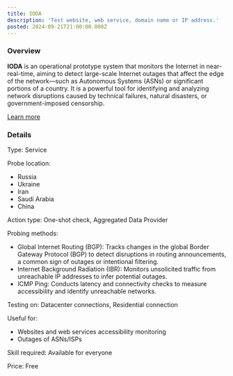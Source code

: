 ```yaml
---
title: IODA
description: 'Test website, web service, domain name or IP address.'
posted: 2024-09-21T21:00:00.000Z
---
```

### Overview
**IODA** is an operational prototype system that monitors the Internet in near-real-time, aiming to detect large-scale Internet outages that affect the edge of the network—such as Autonomous Systems (ASNs) or significant portions of a country. It is a powerful tool for identifying and analyzing network disruptions caused by technical failures, natural disasters, or government-imposed censorship.

[Learn more](https://ioda.inetintel.cc.gatech.edu/)

### Details
Type: Service

Probe location:
>
 - Russia
 - Ukraine
 - Iran
 - Saudi Arabia
 - China

Action type: One-shot check, Aggregated Data Provider

Probing methods:
>
- Global Internet Routing (BGP): Tracks changes in the global Border Gateway Protocol (BGP) to detect disruptions in routing announcements, a common sign of outages or intentional filtering.
- Internet Background Radiation (IBR): Monitors unsolicited traffic from unreachable IP addresses to infer potential outages.
- ICMP Ping: Conducts latency and connectivity checks to measure accessibility and identify unreachable networks.

Testing on: Datacenter connections, Residential connection

Useful for:
>
 - Websites and web services accessibility monitoring
 - Outages of ASNs/ISPs

Skill required: Available for everyone

Price: Free

